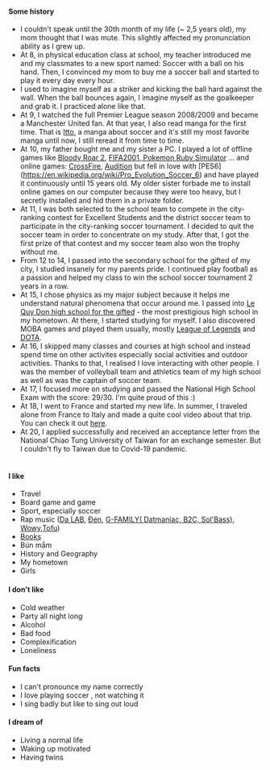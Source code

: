 #### Some history

- I couldn't speak until the 30th month of my life (~ 2,5 years old), my mom thought that I was mute.
This slightly affected my pronunciation ability as I grew up.
- At 8, in physical education class at school, my teacher introduced me and my classmates to a new sport named: Soccer with a ball on his hand. Then, I convinced my mom to buy me a soccer ball and started to play it every day every hour.
- I used to imagine myself as a striker and kicking the ball hard against the wall. When the ball bounces again, I imagine myself as the goalkeeper and grab it. I practiced alone like that.
- At 9, I watched the full Premier League season 2008/2009 and became a Manchester United fan. At that year, I also read manga for the first time. That is [Itto](https://vi.wikipedia.org/wiki/Itto_%E2%80%93_C%C6%A1n_l%E1%BB%91c_s%C3%A2n_c%E1%BB%8F), a manga about soccer and it's still my most favorite manga until now, I still reread it from time to time.
- At 10, my father bought me and my sister a PC. I played a lot of offline games like [Bloody Roar 2](https://en.wikipedia.org/wiki/Bloody_Roar_2), [ FIFA2001](https://en.wikipedia.org/wiki/FIFA_2001),[ Pokemon Ruby Simulator](https://vi.wikipedia.org/wiki/Pok%C3%A9mon_Ruby_v%C3%A0_Sapphire) ... and online games: [CrossFire](https://vi.wikipedia.org/wiki/CrossFire), [ Audition](https://vi.wikipedia.org/wiki/Audition_Online) but fell in love with [PES6] (https://en.wikipedia.org/wiki/Pro_Evolution_Soccer_6) and have played it continuously  until 15 years old. My older sister forbade me to install online games on our computer because they were too heavy, but I secretly installed and hid them in a private folder. 
- At 11, I was both selected to the school team to compete in the city-ranking contest for Excellent Students and the district soccer team to participate in the city-ranking soccer tournament. I decided to quit the soccer team in order to concentrate on my study. After that, I got the first prize of that contest and my soccer team also won the trophy without me. 
- From 12 to 14, I passed into the secondary school for the gifted of my city, I studied insanely for my parents pride. I continued play football as a passion and helped my class to win the school soccer tournament 2 years in a row.
- At 15, I chose physics as my major subject because  it helps me understand natural phenomena that occur around me. I passed into [Le Quy Don high school for the gifted](http://www.thpt-lequydon-danang.edu.vn/) - the most prestigious high school in my hometown. At there, I started studying for myself. I also discovered MOBA games and played them usually, mostly [League of Legends](https://na.leagueoflegends.com/en-us/) and [DOTA](https://en.wikipedia.org/wiki/Defense_of_the_Ancients).
- At 16, I skipped many classes and courses at high school and instead spend time on other activites especially social activities and outdoor activities. Thanks to that, I realised I love interacting with other people. I was the member of volleyball team and athletics team of my high school as well as was the captain of soccer team.
- At 17, I focused more on studying and passed the National High School Exam with the score: 29/30. I'm quite proud of this :)
- At 18, I went to France and started my new life. In summer, I traveled alone from France to Italy and made a quite cool video about that trip. You can check it out [here](https://www.youtube.com/watch?v=auNcYnvzWIE).
- At 20, I applied successfully and received an acceptance letter from the National Chiao Tung University of Taiwan for an exchange semester. But I couldn't fly to Taiwan due to Covid-19 pandemic.
<br><br>
#### I like
- Travel
- Board game and game
- Sport, especially soccer
- Rap music ([Da LAB](https://www.youtube.com/channel/UCCCRRUvgvygH82HAugJjDLw), [Đen](https://www.youtube.com/channel/UCWu91J5KWEj1bQhCBuGeJxw), [G-FAMILY( Datmaniac, B2C, Sol'Bass)](https://www.youtube.com/channel/UCq-Qp2cDm_hXDTGvUSR7nJw), [Wowy](https://www.youtube.com/channel/UC4epxz9TwShqMzkmm28nh2w),[Tofu](https://www.youtube.com/channel/UCBDGdwt6R2W_j6j8gOp_E1w))
- [Books](https://www.goodreads.com/user/show/100519598-ka-tun)
- Bún mắm
- History and Geography
- My hometown
- Girls
#### I don't like
- Cold weather
- Party all night long
- Alcohol
- Bad food
- Complexification
- Loneliness


#### Fun facts
- I can't pronounce my name correctly
- I love playing soccer , not watching it
- I sing badly but like to sing out loud
#### I dream of
- Living a normal life
- Waking up motivated
- Having twins

